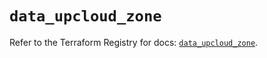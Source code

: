 # `data_upcloud_zone`

Refer to the Terraform Registry for docs: [`data_upcloud_zone`](https://registry.terraform.io/providers/upcloudltd/upcloud/5.13.2/docs/data-sources/zone).
